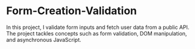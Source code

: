 # Form-Creation-Validation
In this project, I validate form inputs and fetch user data from a public API. The project tackles concepts such as form validation, DOM manipulation, and asynchronous JavaScript.
